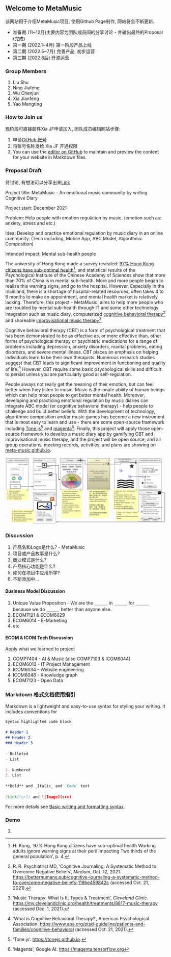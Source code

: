 ## Welcome to MetaMusic

该网站用于介绍MetaMusic项目, 使用Github Page制作, 网站将会不断更新.

- 准备期 (11~12月)主要内容为团队成员间的分享讨论 - 并输出最终的Proposal (完成)
- 第一期 (2022.1~4月) 第一阶段产品上线
- 第二期 (2022.5~7月) 完善产品, 初步运营
- 第三期 (2022.8后) 开源运营

### Group Members

1. Liu Shu
2. Ning Jiafeng
3. Wu Chenjun
4. Xia Jianfeng
5. Yao Mengting

### How to Join us

现阶段可直接邮件Xia JF申请加入, 团队成员编辑网站步骤:
1. 申请[GitHub 账号](https://github.com/signup)
2. 将账号名称发给 Xia JF 开通权限
3. You can use the [editor on GitHub](https://github.com/meta-music/project/blob/gh-pages/index.md) to maintain and preview the content for your website in Markdown files. 

### Proposal Draft

待讨论, 有想法可以分享出来[Link](https://docs.qq.com/doc/DYlRvWUVSSlBNWXNp)

Project title:  MetaMusic - An emotional music community by writing Cognitive Diary

Project start: December 2021

Problem:  Help people with emotion regulation by music. (emotion such as: anxiety, stress and etc.)

Idea:  Develop and practice emotional regulation by music diary in an online community. (Tech including, Mobile App, ABC Model, Algorithmic Composition)

Intended impact: Mental sub-health people

The university of Hong Kong made a survey revealed:  [97% Hong Kong citizens have sub-optimal health](https://www.hkupop.hku.hk/english/report/subhealth/content/resources/pr.pdf)[^1], and statistical results of the Psychological Institute of the Chinese Academy of Sciences show that more than 70% of China is in mental sub-health. More and more people began to realize this warning signs, and go to the hospital. However, Especially in the mainland, there is a shortage of hospital-related resources, often takes 4 to 6 months to make an appointment, and mental health market is relatively lacking. Therefore, this project - MetaMusic, aims to help more people who are troubled by mental sub-health through IT and some other technology integration such as music diary, computerized [cognitive behavioral therapy](https://betterhumans.coach.me/cognitive-journaling-a-systematic-method-to-overcome-negative-beliefs-119be459842c)[^2] and shareable [improvisational music therapy](https://my.clevelandclinic.org/health/treatments/8817-music-therapy)[^3].

Cognitive behavioral therapy (CBT) is a form of psychological treatment that has been demonstrated to be as effective as, or more effective than, other forms of psychological therapy or psychiatric medications for a range of problems including depression, anxiety disorders, marital problems, eating disorders, and severe mental illness. CBT places an emphasis on helping individuals learn to be their own therapists. Numerous research studies suggest that CBT leads to significant improvement in functioning and quality of life.[^6] However, CBT require some basic psychological skills and difficult to persist unless you are particularly good at self-regulation. 

People always not really get the meaning of their emotion, but can feel better when they listen to music. Music is the innate ability of human beings which can help most people to get better mental health. Moreover, developing and practicing emotional regulation by music diaries can integrate ABC model (or cognitive behavioral therapy) - help people to challenge and build better beliefs. With the development of technology, algorithmic composition and/or music games has become a new instrument that is most easy to learn and use - there are some open-source framework including [Tone.js](https://apps.musedlab.org/groovepizza/?museid=kngevZcmc&)[^4] and [magenta](https://experiments.withgoogle.com/ai/ai-duet/view/)[^5]. Finally, this project will apply those open-source framework to develop a music diary app by gamifying CBT and improvisational music therapy, and the project will be open source, and all group operations, meeting records, activities, and plans are showing on [meta-music.github.io](https://meta-music.github.io/project/). 

[^1]: H. Kong, ‘97% Hong Kong citizens have sub-optimal health Working adults ignore warning signs at their peril Impacting Two thirds of the general population’, p. 4.
[^2]: R. R. Psychiatrist MD, ‘Cognitive Journaling: A Systematic Method to Overcome Negative Beliefs’, *Medium*, Oct. 12, 2021. https://betterhumans.pub/cognitive-journaling-a-systematic-method-to-overcome-negative-beliefs-119be459842c (accessed Oct. 21, 2021).
[^3]: ‘Music Therapy: What Is It, Types & Treatment’, *Cleveland Clinic*. https://my.clevelandclinic.org/health/treatments/8817-music-therapy (accessed Dec. 1, 2021).
[^4]: ‘Tone.js’. https://tonejs.github.io.
[^5]:  ‘Magenta’, Google AI. https://magenta.tensorflow.org
[^6]: ‘What is Cognitive Behavioral Therapy?’, American Psychological Association. https://www.apa.org/ptsd-guideline/patients-and-families/cognitive-behavioral (accessed Oct. 21, 2021).

![image-20211104215829514](index.assets/image-20211104215829514.png)

### Discussion

1. 产品名和Logo是什么? - MetaMusic
2. 项目或产品故事是什么?
3. 商业模式是什么?
4. 产品核心功能是什么?
5. 如何在项目中应用所学?
7. 不断添加中...

#### Business Model Discussion

1. Unique Value Proposition - We are the ＿＿＿ in ＿＿＿ for ＿＿＿ because we do ＿＿＿ better than anyone else. 
2. ECOM7121 & ECOM6029
3. ECOM6014 - E-Marketing
4. etc

#### ECOM & ICOM Tech Discussion

Apply what we learned to project

1. COMP7404 - AI & Music (also COMP7103 & ICOM6044)
2. ECOM6013 - IT Project Management 
3. ICOM6034 - Website engineering
4. ICOM6046 - Knowledge graph
5. ECOM7123 - Open Data

### Markdown 格式文档使用指引

Markdown is a lightweight and easy-to-use syntax for styling your writing. It includes conventions for

```markdown
Syntax highlighted code block

# Header 1
## Header 2
### Header 3

- Bulleted
- List

1. Numbered
2. List

**Bold** and _Italic_ and `Code` text

[Link](url) and ![Image](src)
```

For more details see [Basic writing and formatting syntax](https://docs.github.com/en/github/writing-on-github/getting-started-with-writing-and-formatting-on-github/basic-writing-and-formatting-syntax).


### Demo 

1. 